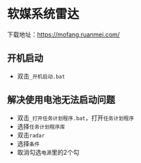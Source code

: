 # 软媒系统雷达

下载地址：<https://mofang.ruanmei.com/>

## 开机启动

- 双击`_开机启动.bat`

## 解决使用电池无法启动问题

- 双击`_打开任务计划程序.bat`，打开`任务计划程序`
- 选择`任务计划程序库`
- 双击`radar`
- 选择`条件`
- 取消勾选`电源`里的2个勾
